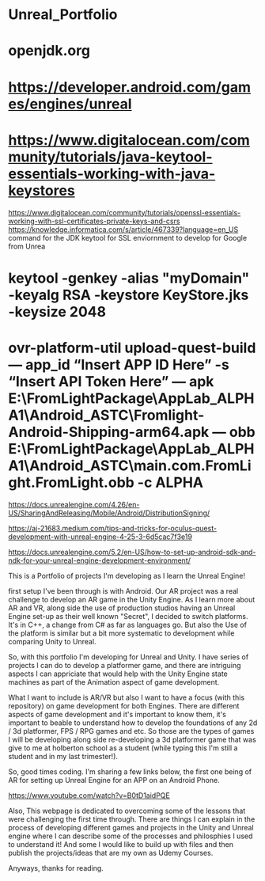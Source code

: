 # Unreal_Portfolio
# openjdk.org
# https://developer.android.com/games/engines/unreal
# https://www.digitalocean.com/community/tutorials/java-keytool-essentials-working-with-java-keystores
https://www.digitalocean.com/community/tutorials/openssl-essentials-working-with-ssl-certificates-private-keys-and-csrs
https://knowledge.informatica.com/s/article/467339?language=en_US
command for the JDK keytool for SSL enviornment to develop for Google from Unrea
# keytool -genkey -alias "myDomain" -keyalg RSA -keystore KeyStore.jks -keysize 2048
# ovr-platform-util upload-quest-build — app_id “Insert APP ID Here” -s “Insert API Token Here” — apk E:\FromLightPackage\AppLab_ALPHA1\Android_ASTC\Fromlight-Android-Shipping-arm64.apk — obb E:\FromLightPackage\AppLab_ALPHA1\Android_ASTC\main.com.FromLight.FromLight.obb -c ALPHA
https://docs.unrealengine.com/4.26/en-US/SharingAndReleasing/Mobile/Android/DistributionSigning/

https://aj-21683.medium.com/tips-and-tricks-for-oculus-quest-development-with-unreal-engine-4-25-3-6d5cac7f3e19

https://docs.unrealengine.com/5.2/en-US/how-to-set-up-android-sdk-and-ndk-for-your-unreal-engine-development-environment/


This is a Portfolio of projects I'm developing as I learn the Unreal Engine!

first setup I've been through is with Android. Our AR project was a real challenge to develop an AR game in the Unity Engine. As I learn more about AR and VR, along side the use of production studios having an Unreal Engine set-up as their well known "Secret", I decided to switch platforms. It's in C++, a change from C# as far as languages go. But also the Use of the platform is similar but a bit more systematic to development while comparing Unity to Unreal.

So, with this portfolio I'm developing for Unreal and Unity. I have series of projects I can do to develop a platformer game, and there are intriguing aspects I can appriciate that would help with the Unity Engine state machines as part of the Animation aspect of game development.

What I want to include is AR/VR but also I want to have a focus (with this repository) on game development for both Engines. There are different aspects of game development and it's important to know them, it's important to beable to understand how to develop the foundations of any 2d / 3d platformer, FPS / RPG games and etc. So those are the types of games I will be developing along side re-developing a 3d platformer game that was give to me at holberton school as a student (while typing this I'm still a student and in my last trimester!).

So, good times coding.
I'm sharing a few links below, the first one being of AR for setting up Unreal Engine for an APP on an Android Phone.

https://www.youtube.com/watch?v=B0tD1aidPQE

Also, This webpage is dedicated to overcoming some of the lessons that were challenging the first time through. There are things I can explain in the process of developing different games and projects in the Unity and Unreal engine where I can describe some of the processes and philosphies I used to understand it! And some I would like to build up with files and then publish the projects/ideas that are my own as Udemy Courses.

Anyways, thanks for reading.
